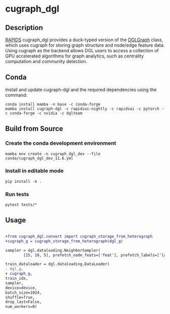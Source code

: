 # cugraph_dgl

## Description

[RAPIDS](https://rapids.ai) cugraph_dgl provides a duck-typed version of the [DGLGraph](https://docs.dgl.ai/api/python/dgl.DGLGraph.html#dgl.DGLGraph) class, which uses cugraph for storing graph structure and node/edge feature data.  Using cugraph as the backend allows DGL users to access a collection of GPU accelerated algorithms for graph analytics, such as centrality computation and community detection. 

## Conda

Install and update cugraph-dgl and the required dependencies using the command:

```
conda install mamba -n base -c conda-forge
mamba install cugraph-dgl -c rapidsai-nightly -c rapidsai -c pytorch -c conda-forge -c nvidia -c dglteam
```

## Build from Source

### Create the conda development environment
```
mamba env create -n cugraph_dgl_dev --file conda/cugraph_dgl_dev_11.6.yml
```

### Install  in editable mode
```
pip install -e . 
```

### Run tests

```
pytest tests/*
```


## Usage
```diff

+from cugraph_dgl.convert import cugraph_storage_from_heterograph
+cugraph_g = cugraph_storage_from_heterograph(dgl_g)

sampler = dgl.dataloading.NeighborSampler(
        [15, 10, 5], prefetch_node_feats=['feat'], prefetch_labels=['label'])

train_dataloader = dgl.dataloading.DataLoader(
- dgl_g, 
+ cugraph_g,
train_idx, 
sampler, 
device=device, 
batch_size=1024,
shuffle=True,
drop_last=False, 
num_workers=0)
```


